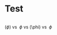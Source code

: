 # Test

```{iframe} https://phet.colorado.edu/sims/html/gravity-and-orbits/latest/gravity-and-orbits_en.html

```

$(\phi)$ vs $\,\!\phi$ vs \(\phi\) vs $\,\!\phi$
